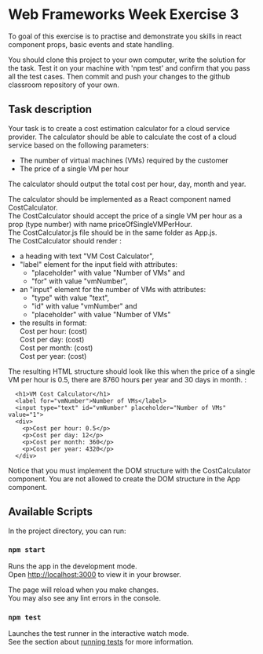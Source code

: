 # Web Frameworks Week Exercise 3

To goal of this exercise is to practise and demonstrate you skills in react component props, basic events and state handling.

You should clone this project to your own computer, write the solution for the task. Test it on your machine with 'npm test' and confirm that you pass all the test cases. Then commit and push your changes to the github classroom repository of your own.

## Task description

Your task is to create a cost estimation calculator for a cloud service provider.
The calculator should be able to calculate the cost of a cloud service based on the
following parameters:

- The number of virtual machines (VMs) required by the customer
- The price of a single VM per hour

The calculator should output the total cost per hour, day, month and year.

The calculator should be implemented as a React component named CostCalculator.\
The CostCalculator should accept the price of a single VM per hour as a prop (type number) with name priceOfSingleVMPerHour.\
The CostCalculator.js file should be in the same folder as App.js.\
The CostCalculator should render :
- a heading with text "VM Cost Calculator",
- "label" element for the input field with attributes:
    * "placeholder" with value "Number of VMs" and
    * "for" with value "vmNumber",
- an "input" element for the number of VMs with attributes:
    * "type" with value "text",
    * "id" with value "vmNumber" and
    * "placeholder" with value "Number of VMs"
- the results in format:\
Cost per hour: (cost)\
Cost per day: (cost)\
Cost per month: (cost)\
Cost per year: (cost)

The resulting HTML structure should look like this when the price of a single VM per hour is 0.5, there are 8760 hours per year and 30 days in month.  :

```
  <h1>VM Cost Calculator</h1>
  <label for="vmNumber">Number of VMs</label>
  <input type="text" id="vmNumber" placeholder="Number of VMs" value="1">
  <div>
    <p>Cost per hour: 0.5</p>
    <p>Cost per day: 12</p>
    <p>Cost per month: 360</p>
    <p>Cost per year: 4320</p>
  </div>
```

Notice that you must implement the DOM structure with the CostCalculator component. You are not allowed to
create the DOM structure in the App component.

## Available Scripts

In the project directory, you can run:

### `npm start`

Runs the app in the development mode.\
Open [http://localhost:3000](http://localhost:3000) to view it in your browser.

The page will reload when you make changes.\
You may also see any lint errors in the console.

### `npm test`

Launches the test runner in the interactive watch mode.\
See the section about [running tests](https://facebook.github.io/create-react-app/docs/running-tests) for more information.
